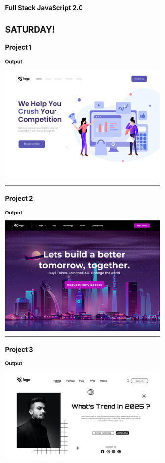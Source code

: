 ## Full Stack JavaScript 2.0

# SATURDAY!

## Project 1

### Output

![Project 1](./Project%2001/output.png)

---

## Project 2

### Output

![Project 2](./Project%2002/output.png)

---

## Project 3

### Output

![Project 1](./Project%2003/output.png)


